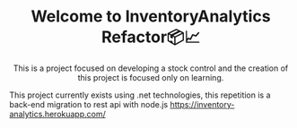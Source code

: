 <h1 align="center">Welcome to InventoryAnalytics Refactor📦📈</h1>
<p align="center">
  This is a project focused on developing a stock control and the creation of this project is focused only on learning.
</p>


This project currently exists using .net technologies, this repetition is a back-end migration to rest api with node.js
https://inventory-analytics.herokuapp.com/
